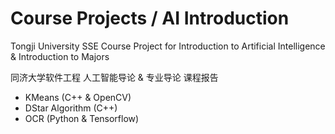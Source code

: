 # Course Projects / AI Introduction
Tongji University SSE Course Project for Introduction to Artificial Intelligence &amp; Introduction to Majors

同济大学软件工程 人工智能导论 & 专业导论 课程报告

- KMeans (C++ & OpenCV)
- DStar Algorithm (C++)
- OCR (Python & Tensorflow)
